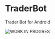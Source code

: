 # TraderBot
Trader Bot for Android

![WORK IN PROGRES](https://miro.medium.com/max/1024/1*mwXHpdt6CTQHxH78dwc6NA.jpeg)
